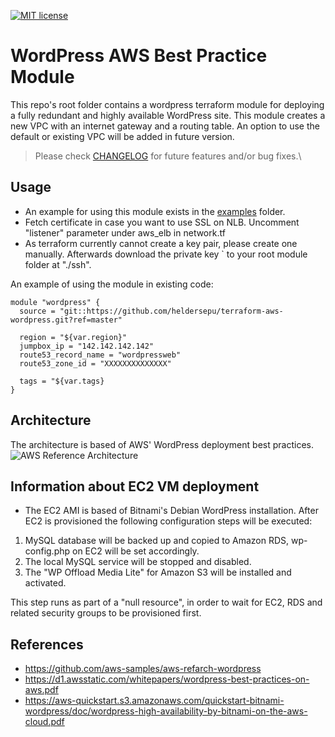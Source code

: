 [![MIT license](https://img.shields.io/badge/license-MIT-brightgreen.svg)](http://opensource.org/licenses/MIT)


# WordPress AWS Best Practice Module
This repo's root folder contains a wordpress terraform module for deploying a fully redundant and highly available WordPress site.
This module creates a new VPC with an internet gateway and a routing table.
An option to use the default or existing VPC will be added in future version.

> Please check [CHANGELOG](CHANGELOG.md) for future features and/or bug fixes.\

## Usage
* An example for using this module exists in the [examples](examples/) folder.
* Fetch certificate in case you want to use SSL on NLB. Uncomment "listener" parameter under aws_elb in network.tf
* As terraform currently cannot create a key pair, please create one manually. Afterwards download the private key `
  to your root module folder at "./ssh".

An example of using the module in existing code:
```hcl
module "wordpress" {
  source = "git::https://github.com/heldersepu/terraform-aws-wordpress.git?ref=master"

  region = "${var.region}"
  jumpbox_ip = "142.142.142.142"
  route53_record_name = "wordpressweb"
  route53_zone_id = "XXXXXXXXXXXXXX"

  tags = "${var.tags}
}
```

## Architecture
The architecture is based of AWS' WordPress deployment best practices.
![AWS Reference Architecture](https://github.com/heldersepu/terraform-aws-wordpress/blob/master/images/aws-refarch-wordpress.jpeg?raw=true)


## Information about EC2 VM deployment
* The EC2 AMI is based of Bitnami's Debian WordPress installation.
After EC2 is provisioned the following configuration steps will be executed:
1. MySQL database will be backed up and copied to Amazon RDS, wp-config.php on EC2 will be set accordingly.
2. The local MySQL service will be stopped and disabled.
3. The "WP Offload Media Lite" for Amazon S3 will be installed and activated.

This step runs as part of a "null resource", in order to wait for EC2, RDS and related security groups to be provisioned first.


## References
* https://github.com/aws-samples/aws-refarch-wordpress
* https://d1.awsstatic.com/whitepapers/wordpress-best-practices-on-aws.pdf
* https://aws-quickstart.s3.amazonaws.com/quickstart-bitnami-wordpress/doc/wordpress-high-availability-by-bitnami-on-the-aws-cloud.pdf

